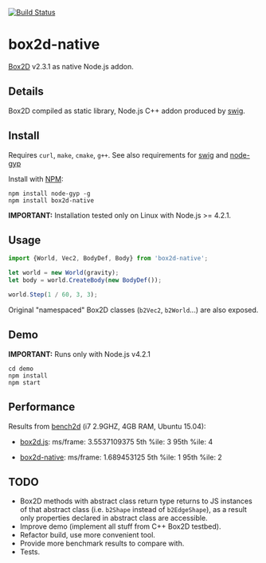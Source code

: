 [![Build Status](https://travis-ci.org/zuker/box2d-native.svg)](https://travis-ci.org/zuker/box2d-native)

# box2d-native
[Box2D](http://box2d.org/) v2.3.1 as native Node.js addon.

## Details

Box2D compiled as static library, Node.js C++ addon produced by [swig](http://www.swig.org/).

## Install

Requires `curl`, `make`, `cmake`, `g++`. See also requirements for [swig](http://www.swig.org/) and [node-gyp](https://www.npmjs.com/package/node-gyp)

Install with [NPM](https://www.npmjs.com/):

```
npm install node-gyp -g
npm install box2d-native
```

**IMPORTANT:** Installation tested only on Linux with Node.js >= 4.2.1.

## Usage

```javascript
import {World, Vec2, BodyDef, Body} from 'box2d-native';

let world = new World(gravity);
let body = world.CreateBody(new BodyDef());

world.Step(1 / 60, 3, 3);
```

Original "namespaced" Box2D classes (`b2Vec2`, `b2World`...) are also exposed.

## Demo

**IMPORTANT:** Runs only with Node.js v4.2.1

```
cd demo
npm install
npm start
```


## Performance

Results from [bench2d](https://github.com/joelgwebber/bench2d) (i7 2.9GHZ, 4GB RAM, Ubuntu 15.04):
 - [box2d.js](https://www.npmjs.com/package/box2d.js): ms/frame: 3.5537109375 5th %ile: 3 95th %ile: 4

 - [box2d-native](https://www.npmjs.com/package/box2d-native): ms/frame: 1.689453125 5th %ile: 1 95th %ile: 2

## TODO

 - Box2D methods with abstract class return type returns to JS instances of that abstract class (i.e. `b2Shape` instead of `b2EdgeShape`), as a result only properties declared in abstract class are accessible.
 - Improve demo (implement all stuff from C++ Box2D testbed).
 - Refactor build, use more convenient tool.
 - Provide more benchmark results to compare with.
 - Tests.
